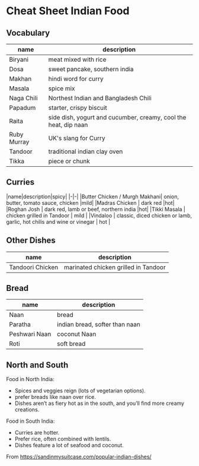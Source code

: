 # Cheat Sheet Indian Food

## Vocabulary

| name        | description                                                     |
| ----------- | --------------------------------------------------------------- |
| Biryani     | meat mixed with rice                                            |
| Dosa        | sweet pancake, southern india                                   |
| Makhan      | hindi word for curry                                            |
| Masala      | spice mix                                                       |
| Naga Chili  | Northest Indian and Bangladesh Chili                            |
| Papadum     | starter, crispy biscuit                                         |
| Raita       | side dish, yogurt and cucumber, creamy, cool the heat, dip naan |
| Ruby Murray | UK's slang for Curry                                            |
| Tandoor     | traditional indian clay oven                                    |
| Tikka       | piece or chunk                                                  |

## Curries

|name|description|spicy|
|\-|-|
|Butter Chicken / Murgh Makhani| onion, butter, tomato sauce, chicken |mild|
|Madras Chicken | dark red |hot|
|Roghan Josh | dark red, lamb or beef, northern india |hot|
|Tikki Masala | chicken grilled in Tandoor | mild |
|Vindaloo | classic, diced chicken or lamb, garlic, hot chilis and wine or vinegar | hot |

## Other Dishes

| name             | description                          |
| ---------------- | ------------------------------------ |
| Tandoori Chicken | marinated chicken grilled in Tandoor |

## Bread

| name          | description                    |
| ------------- | ------------------------------ |
| Naan          | bread                          |
| Paratha       | indian bread, softer than naan |
| Peshwari Naan | coconut Naan                   |
| Roti          | soft bread                     |

## North and South

Food in North India:

- Spices and veggies reign (lots of vegetarian options).
- prefer breads like naan over rice.
- Dishes aren’t as fiery hot as in the south, and you’ll find more creamy creations.

Food in South India:

- Curries are hotter.
- Prefer rice, often combined with lentils.
- Dishes feature a lot of seafood and coconut.

From https://sandinmysuitcase.com/popular-indian-dishes/
